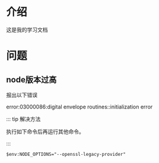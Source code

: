 # 介绍

这是我的学习文档

# 问题

## node版本过高

报出以下错误

error:03000086:digital envelope routines::initialization error

::: tip 解决方法

执行如下命令后再运行其他命令。

:::

```shell
$env:NODE_OPTIONS="--openssl-legacy-provider"
```
